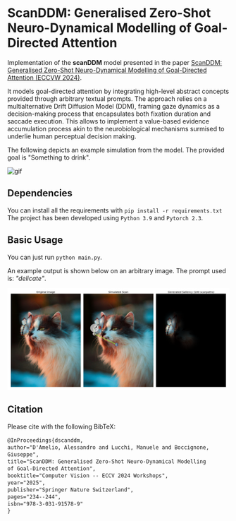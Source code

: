 # ScanDDM: Generalised Zero-Shot Neuro-Dynamical Modelling of Goal-Directed Attention

Implementation of the **scanDDM** model presented in the paper [ScanDDM: Generalised Zero-Shot Neuro-Dynamical Modelling of Goal-Directed Attention (ECCVW 2024)](https://link.springer.com/chapter/10.1007/978-3-031-91578-9_17). 

It models goal-directed attention by integrating high-level abstract concepts provided through arbitrary textual prompts. The approach relies on a multialternative Drift Diffusion Model (DDM), framing gaze dynamics as a decision-making process that encapsulates both fixation duration and saccade execution. This allows to implement a value-based evidence accumulation process akin to the neurobiological mechanisms surmised to underlie human perceptual decision making.

The following depicts an example simulation from the model. The provided goal is "Something to drink".

![gif](simulation_gif.gif)

## Dependencies

You can install all the requirements with `pip install -r requirements.txt`
The project has been developed using `Python 3.9` and `Pytorch 2.3`.


## Basic Usage

You can just run `python main.py`. 

An example output is shown below on an arbitrary image. The prompt used is: *"delicate"*.

![simulation](simulation.png)

## Citation

Please cite with the following BibTeX:
```
@InProceedings{dscanddm,
author="D'Amelio, Alessandro and Lucchi, Manuele and Boccignone, Giuseppe",
title="ScanDDM: Generalised Zero-Shot Neuro-Dynamical Modelling of Goal-Directed Attention",
booktitle="Computer Vision -- ECCV 2024 Workshops",
year="2025",
publisher="Springer Nature Switzerland",
pages="234--244",
isbn="978-3-031-91578-9"
}
```
